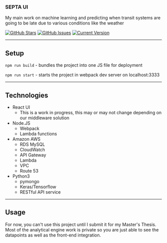 ### SEPTA UI
My main work on machine learning and predicting when transit systems are going to be late due to various conditions like the weather


[![GitHub Stars](https://img.shields.io/github/stars/mhorger3/SEPTA-UI.svg)](https://github.com/mhorger3/SEPTA-UI/stargazers) [![GitHub Issues](https://img.shields.io/github/issues/mhorger3/SEPTA-UI.svg)](https://github.com/mhorger3/SEPTA-UI/issues) [![Current Version](https://img.shields.io/badge/version-1.0.1-green.svg)](https://github.com/mhorger3/SEPTA-UI)

---

## Setup

`npm run build` - bundles the project into one JS file for deployment

`npm run start` - starts the project in webpack dev server on localhost:3333

---

## Technologies

* React UI
  * This is a work in progress, this may or may not change depending on our middleware solution
* Node.JS
  * Webpack
  * Lambda functions
* Amazon AWS
  * RDS MySQL
  * CloudWatch
  * API Gateway
  * Lambda
  * VPC
  * Route 53
* Python3
  * pymongo
  * Keras/Tensorflow
  * RESTful API service

---

## Usage

  For now, you can't use this project until I submit it for my Master's Thesis. Most of the analytical engine work is private so you are just able to see the datapoints as well as the front-end integration.
